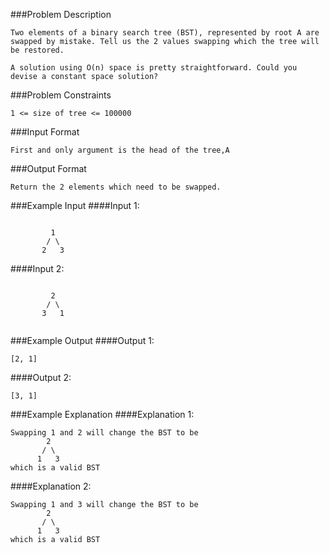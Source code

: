 ###Problem Description
```
Two elements of a binary search tree (BST), represented by root A are swapped by mistake. Tell us the 2 values swapping which the tree will be restored.

A solution using O(n) space is pretty straightforward. Could you devise a constant space solution?
```


###Problem Constraints
```
1 <= size of tree <= 100000
```


###Input Format
```
First and only argument is the head of the tree,A
```


###Output Format
```
Return the 2 elements which need to be swapped.
```


###Example Input
####Input 1:
```

         1
        / \
       2   3

```
####Input 2:
```

         2
        / \
       3   1


```
###Example Output
####Output 1:

```
[2, 1]
```
####Output 2:

```
[3, 1]
```


###Example Explanation
####Explanation 1:

```
Swapping 1 and 2 will change the BST to be
        2
       / \
      1   3
which is a valid BST

```
####Explanation 2:

```
Swapping 1 and 3 will change the BST to be
        2
       / \
      1   3
which is a valid BST
``` 
